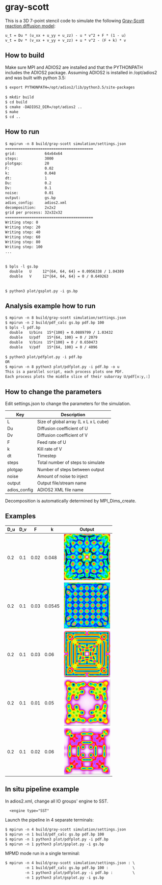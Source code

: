 # gray-scott

This is a 3D 7-point stencil code to simulate the following [Gray-Scott
reaction diffusion model](https://doi.org/10.1126/science.261.5118.189):

```
u_t = Du * (u_xx + u_yy + u_zz) - u * v^2 + F * (1 - u)
v_t = Dv * (v_xx + v_yy + v_zz) + u * v^2 - (F + k) * v
```

## How to build

Make sure MPI and ADIOS2 are installed and that the PYTHONPATH includes the ADIOS2 package.
Assuming ADIOS2 is installed in /opt/adios2 and was built with python 3.5:

```
$ export PYTHONPATH=/opt/adios2/lib/python3.5/site-packages

$ mkdir build
$ cd build
$ cmake -DADIOS2_DIR=/opt/adios2 ..
$ make
$ cd ..
```

## How to run

```
$ mpirun -n 8 build/gray-scott simulation/settings.json
========================================
grid:             64x64x64
steps:            3000
plotgap:          20
F:                0.02
k:                0.048
dt:               1
Du:               0.2
Dv:               0.1
noise:            0.01
output:           gs.bp
adios_config:     adios2.xml
decomposition:    2x2x2
grid per process: 32x32x32
========================================
Writing step: 0
Writing step: 20
Writing step: 40
Writing step: 60
Writing step: 80
Writing step: 100
...


$ bpls -l gs.bp
  double   U     12*{64, 64, 64} = 0.0956338 / 1.04389
  double   V     12*{64, 64, 64} = 0 / 0.649263


$ python3 plot/gsplot.py -i gs.bp

```

## Analysis example how to run

```
$ mpirun -n 8 build/gray-scott simulation/settings.json
$ mpirun -n 2 build/pdf_calc gs.bp pdf.bp 100
$ bpls -l pdf.bp
  double   U/bins  15*{100} = 0.0889799 / 1.03432
  double   U/pdf   15*{64, 100} = 0 / 2079
  double   V/bins  15*{100} = 0 / 0.650473
  double   V/pdf   15*{64, 100} = 0 / 4096

$ python3 plot/pdfplot.py -i pdf.bp
OR
$ mpirun -n 8 python3 plot/pdfplot.py -i pdf.bp -o u
This is a parallel script, each process plots one PDF.
Each process plots the middle slice of their subarray U/pdf[x:y,:]

```

## How to change the parameters

Edit settings.json to change the parameters for the simulation.

| Key           | Description                           |
| ------------- | ------------------------------------- |
| L             | Size of global array (L x L x L cube) |
| Du            | Diffusion coefficient of U            |
| Dv            | Diffusion coefficient of V            |
| F             | Feed rate of U                        |
| k             | Kill rate of V                        |
| dt            | Timestep                              |
| steps         | Total number of steps to simulate     |
| plotgap       | Number of steps between output        |
| noise         | Amount of noise to inject             |
| output        | Output file/stream name               |
| adios_config  | ADIOS2 XML file name                  |

Decomposition is automatically determined by MPI_Dims_create.

## Examples

| D_u | D_v | F    | k      | Output
| ----|-----|------|------- | -------------------------- |
| 0.2 | 0.1 | 0.02 | 0.048  | ![](img/example1.jpg?raw=true) |
| 0.2 | 0.1 | 0.03 | 0.0545 | ![](img/example2.jpg?raw=true) |
| 0.2 | 0.1 | 0.03 | 0.06   | ![](img/example3.jpg?raw=true) |
| 0.2 | 0.1 | 0.01 | 0.05   | ![](img/example4.jpg?raw=true) |
| 0.2 | 0.1 | 0.02 | 0.06   | ![](img/example5.jpg?raw=true) |


## In situ pipeline example

In adios2.xml, change all IO groups' engine to SST.

      <engine type="SST"

Launch the pipeline in 4 separate terminals:
```
$ mpirun -n 4 build/gray-scott simulation/settings.json
$ mpirun -n 1 build/pdf_calc gs.bp pdf.bp 100
$ mpirun -n 1 python3 plot/pdfplot.py -i pdf.bp
$ mpirun -n 1 python3 plot/gsplot.py -i gs.bp
```

MPMD mode run in a single terminal:
```
$ mpirun -n 4 build/gray-scott simulation/settings.json : \
         -n 1 build/pdf_calc gs.bp pdf.bp 100 :           \
         -n 1 python3 plot/pdfplot.py -i pdf.bp :         \
         -n 1 python3 plot/gsplot.py -i gs.bp
```

